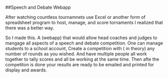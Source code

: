 ##Speech and Debate Webapp

After watching countless tournamnets use Excel or another form of spreadsheet program to host, manage, and score tornaments I realized that there was a better way.

So I made this. A (webapp) that would allow head coaches and judges to mangage all aspects of a speech and debate competition. One can manage students to a school account, Create a competition with ( in theory) any number of rounds as you wished. And have multiple people all work together to tally scores and all be working at the same time. Then afte the competiton is done your results are ready to be emailed and printed for display and awards.
